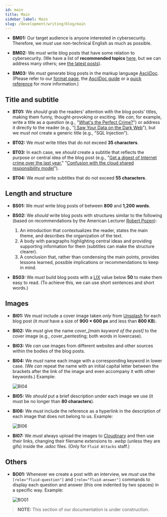 ```yaml
---
id: main
title: Main
sidebar_label: Main
slug: /development/writing/blog/main
---
```


* **BM01:** Our target audience is anyone interested in cybersecurity.
  Therefore, we *must* use non-technical English as much as possible.

* **BM02:** We *must* write blog posts
  that have some relation to cybersecurity.
  (We have a list of **recommended topics** [here](https://fluidattacks.com/topics/),
  but we can address many others;
  see [the latest posts](https://fluidattacks.com/blog/)).

* **BM03:** We *must* generate blog posts
  in the markup language [AsciiDoc](https://asciidoc.org/).
  (Please refer to our [format page](https://fluidattacks.com/format/),
  the [AsciiDoc guide](http://asciidoctor.org/docs/AsciiDoc-writers-guide/)
  or a [quick reference](http://asciidoctor.org/docs/AsciiDoc-syntax-quick-reference/)
  for more information.)

## Title and subtitle

* **BT01:** We *should* grab the readers' attention
  with the blog posts' titles,
  making them funny, thought-provoking or exciting.
  We *can*, for example, write a title as a question
  (e.g., "[What's the Perfect Crime?](https://fluidattacks.com/blog/spectre/)")
  or address it directly to the reader
  (e.g., "[I Saw Your Data on the Dark Web](https://fluidattacks.com/blog/dark-web/)"),
  but we *must not* create a generic title
  (e.g., "SQL Injection").

* **BT02:** We *must* write titles that do not exceed **35 characters**.

* **BT03:** In each case,
  we *should* create a subtitle
  that reflects the purpose or central idea of the blog post
  (e.g., "[Get a digest of Internet crime over the last year](https://fluidattacks.com/blog/fbi-2020-report/),"
  "[Confusion with the cloud shared responsibility model](https://fluidattacks.com/blog/shared-responsibility-model/)").

* **BT04:** We *must* write subtitles that do not exceed **55 characters**.

## Length and structure

* **BS01:** We *must* write blog posts of between **800** and **1,200 words**.

* **BS02:** We *should* write blog posts
  with structures similar to the following
  (based on recommendations by the American Lecturer
  [Robert Pozen](https://www.amazon.com/Extreme-Productivity-Boost-Results-Reduce-ebook/dp/B007HBLNSS)):

  1. An introduction that contextualizes the reader,
  states the main theme,
  and describes the organization of the text.
  1. A body with paragraphs highlighting central ideas
  and providing supporting information for them
  (subtitles can make the structure clearer).
  1. A conclusion that, rather than condensing the main points,
  provides lessons learned, possible implications
  or recommendations to keep in mind.

* **BS03:** We *must* build blog posts
  with a [LIX](https://en.wikipedia.org/wiki/Lix_(readability_test))
  value below **50**
  to make them easy to read.
  (To achieve this,
  we can use short sentences and short words.)

## Images

* **BI01:** We *must* include a cover image
  taken *only* from [Unsplash](https://unsplash.com/)
  for each blog post
  (it *must* have a size of **900 × 600 px** and less than **800 KB**).

* **BI02:** We *must* give the name *cover_[main keyword of the post]*
  to the cover image
  (e.g., cover_pentesting; both words in lowercase).

* **BI03:** We *can* use images from different websites and other sources
  within the bodies of the blog posts.

* **BI04:** We *must* name each image
  with a corresponding keyword in lower case.
  (We *can* repeat the name with an initial capital letter
  between the brackets after the link of the image
  and even accompany it with other keywords.)
  Example:

  ![BI04](https://res.cloudinary.com/fluid-attacks/image/upload/v1625267521/docs/development/writing/bib_qq6euu.webp)

* **BI05:** We *should* put a brief description
  under each image we use
  (it must be no longer than **80 characters**).

* **BI06:** We *must* include the reference as a hyperlink
  in the description of each image that does not belong to us.
  Example:

  ![BI06](https://res.cloudinary.com/fluid-attacks/image/upload/v1624049949/docs/development/writing/bia_xv4isk.webp)

* **BI07:** We *must* always upload the images to [Cloudinary](https://cloudinary.com/)
  and then use their links,
  changing their filename extensions to *.webp*
  (unless they are gifs)
  inside the *.adoc* files.
  (Only for `Fluid Attacks` staff.)

## Others

* **BO01:** Whenever we create a post with an interview,
  we *must* use
  the `[role="fluid-question"]` and `[role="fluid-answer"]` commands
  to display each question and answer (this one indented by two spaces)
  in a specific way.
  Example:

  ![BO01](https://res.cloudinary.com/fluid-attacks/image/upload/v1625258536/docs/development/writing/boa_jlahex.webp)

> **NOTE:**
> This section of our documentation is under construction.
